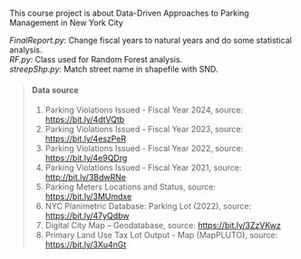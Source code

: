 This course project is about Data-Driven Approaches to Parking Management in New York City

*FinalReport.py*: Change fiscal years to natural years and do some statistical analysis. <br>
*RF.py*: Class used for Random Forest analysis. <br>
*streepShp.py*: Match street name in shapefile with SND. <br>

>#### Data source
>1.	Parking Violations Issued - Fiscal Year 2024, source: https://bit.ly/4dtVQtb
>2.	Parking Violations Issued - Fiscal Year 2023, source: https://bit.ly/4eszPeR
>3.	Parking Violations Issued - Fiscal Year 2022, source: https://bit.ly/4e9QDrg
>4.	Parking Violations Issued - Fiscal Year 2021, source: http://bit.ly/3BdwRNe
>5.	Parking Meters Locations and Status, source: https://bit.ly/3MUmdxe
>6.	NYC Planimetric Database: Parking Lot (2022), source: https://bit.ly/47yQdbw
>7.	Digital City Map – Geodatabase, source: https://bit.ly/3ZzVKwz
>8.	Primary Land Use Tax Lot Output - Map (MapPLUTO), source: https://bit.ly/3Xu4nGt

